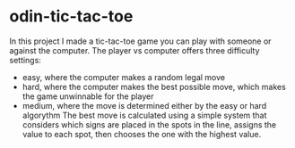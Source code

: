 # odin-tic-tac-toe
In this project I made a tic-tac-toe game you can play with someone or against the computer. The player vs computer offers three difficulty settings:
  - easy, where the computer makes a random legal move
  - hard, where the computer makes the best possible move, which makes the game unwinnable for the player
  - medium, where the move is determined either by the easy or hard algorythm
The best move is calculated using a simple system that considers which signs are placed in the spots in the line, assigns the value to each spot, then chooses the one with the highest value. 